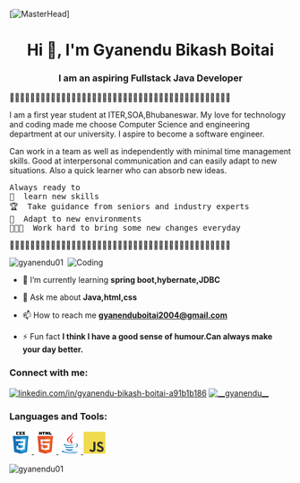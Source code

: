 [![MasterHead](https://miro.medium.com/max/1400/1*lhOax3cZATGZwEhG0uTYRA.gif)]
<h1 align="center">Hi 👋, I'm Gyanendu Bikash Boitai</h1>
<h3 align="center">I am an aspiring Fullstack Java Developer </h3>
<p>🌟🌟🌟🌟🌟🌟🌟🌟🌟🌟🌟🌟🌟🌟🌟🌟🌟🌟🌟🌟🌟🌟🌟🌟🌟🌟🌟🌟🌟🌟🌟🌟🌟🌟🌟🌟🌟🌟🌟🌟🌟🌟🌟 </p>
<P>I am a first year student at ITER,SOA,Bhubaneswar. My love for technology and coding made me choose Computer Science and engineering department at our university.
I aspire to become a software engineer.

Can work in a team as well as independently with minimal time management skills. Good at interpersonal communication and can easily adapt to new situations. Also a quick learner who can absorb new ideas.</p>
<PRE>Always ready to 
🤹  learn new skills
🏆  Take guidance from seniors and industry experts
🌱  Adapt to new environments
👨🏻‍💻  Work hard to bring some new changes everyday</PRE>
<p>🦖🦖🦖🦖🦖🦖🦖🦖🦖🦖🦖🦖🦖🦖🦖🦖🦖🦖🦖🦖🦖🦖🦖🦖🦖🦖🦖🦖🦖🦖🦖🦖🦖🦖🦖🦖🦖🦖🦖🦖🦖🦖🦖</p>
<img align="right" alt="Coding" width="400" src="https://i.pinimg.com/originals/e4/26/70/e426702edf874b181aced1e2fa5c6cde.gif">
<p align="left"> <img src="https://komarev.com/ghpvc/?username=gyanendu01&label=Profile%20views&color=0e75b6&style=flat" alt="gyanendu01" /> </p>

- 🌱 I’m currently learning **spring boot,hybernate,JDBC**

- 💬 Ask me about **Java,html,css**

- 📫 How to reach me **gyanenduboitai2004@gmail.com**

- ⚡ Fun fact **I think I have a good sense of humour.Can always make your day better.**




<h3 align="left">Connect with me:</h3>
<p align="left">
<a href="https://linkedin.com/in/linkedin.com/in/gyanendu-bikash-boitai-a91b1b186" target="blank"><img align="center" src="https://raw.githubusercontent.com/rahuldkjain/github-profile-readme-generator/master/src/images/icons/Social/linked-in-alt.svg" alt="linkedin.com/in/gyanendu-bikash-boitai-a91b1b186" height="30" width="40" /></a>
<a href="https://instagram.com/__gyanendu__" target="blank"><img align="center" src="https://raw.githubusercontent.com/rahuldkjain/github-profile-readme-generator/master/src/images/icons/Social/instagram.svg" alt="__gyanendu__" height="30" width="40" /></a>
</p>

<h3 align="left">Languages and Tools:</h3>
<p align="left"> <a href="https://www.w3schools.com/css/" target="_blank" rel="noreferrer"> <img src="https://raw.githubusercontent.com/devicons/devicon/master/icons/css3/css3-original-wordmark.svg" alt="css3" width="40" height="40"/> </a> <a href="https://www.w3.org/html/" target="_blank" rel="noreferrer"> <img src="https://raw.githubusercontent.com/devicons/devicon/master/icons/html5/html5-original-wordmark.svg" alt="html5" width="40" height="40"/> </a> <a href="https://www.java.com" target="_blank" rel="noreferrer"> <img src="https://raw.githubusercontent.com/devicons/devicon/master/icons/java/java-original.svg" alt="java" width="40" height="40"/> </a> <a href="https://developer.mozilla.org/en-US/docs/Web/JavaScript" target="_blank" rel="noreferrer"> <img src="https://raw.githubusercontent.com/devicons/devicon/master/icons/javascript/javascript-original.svg" alt="javascript" width="40" height="40"/> </a> </p>

<p><img align="center" src="https://github-readme-streak-stats.herokuapp.com/?user=gyanendu01&" alt="gyanendu01" /></p>
